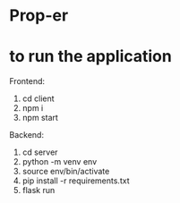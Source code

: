 # Prop-er
# to run the application

Frontend:

1. cd client
2. npm i
3. npm start

Backend:

1. cd server
2. python -m venv env
3. source env/bin/activate
4. pip install -r requirements.txt
5. flask run 
